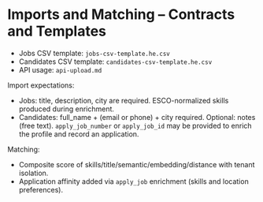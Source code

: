 # Imports and Matching – Contracts and Templates

- Jobs CSV template: `jobs-csv-template.he.csv`
- Candidates CSV template: `candidates-csv-template.he.csv`
- API usage: `api-upload.md`

Import expectations:
- Jobs: title, description, city are required. ESCO-normalized skills produced during enrichment.
- Candidates: full_name + (email or phone) + city required. Optional: notes (free text). `apply_job_number` or `apply_job_id` may be provided to enrich the profile and record an application.

Matching:
- Composite score of skills/title/semantic/embedding/distance with tenant isolation.
- Application affinity added via `apply_job` enrichment (skills and location preferences).

